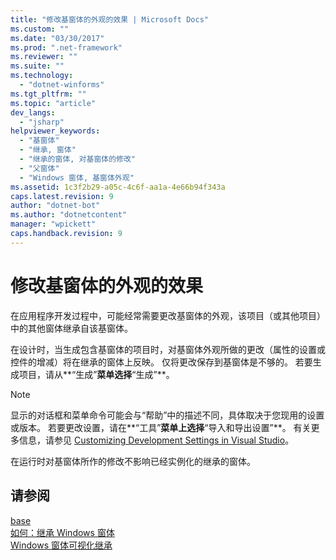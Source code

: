 ```yaml
---
title: "修改基窗体的外观的效果 | Microsoft Docs"
ms.custom: ""
ms.date: "03/30/2017"
ms.prod: ".net-framework"
ms.reviewer: ""
ms.suite: ""
ms.technology: 
  - "dotnet-winforms"
ms.tgt_pltfrm: ""
ms.topic: "article"
dev_langs: 
  - "jsharp"
helpviewer_keywords: 
  - "基窗体"
  - "继承, 窗体"
  - "继承的窗体, 对基窗体的修改"
  - "父窗体"
  - "Windows 窗体, 基窗体外观"
ms.assetid: 1c3f2b29-a05c-4c6f-aa1a-4e66b94f343a
caps.latest.revision: 9
author: "dotnet-bot"
ms.author: "dotnetcontent"
manager: "wpickett"
caps.handback.revision: 9
---
```

# 修改基窗体的外观的效果
在应用程序开发过程中，可能经常需要更改基窗体的外观，该项目（或其他项目）中的其他窗体继承自该基窗体。  
  
 在设计时，当生成包含基窗体的项目时，对基窗体外观所做的更改（属性的设置或控件的增减）将在继承的窗体上反映。  仅将更改保存到基窗体是不够的。  若要生成项目，请从**“生成”**菜单选择**“生成”**。  
  
> [!NOTE]
>  显示的对话框和菜单命令可能会与“帮助”中的描述不同，具体取决于您现用的设置或版本。  若要更改设置，请在**“工具”**菜单上选择**“导入和导出设置”**。  有关更多信息，请参见 [Customizing Development Settings in Visual Studio](http://msdn.microsoft.com/zh-cn/22c4debb-4e31-47a8-8f19-16f328d7dcd3)。  
  
 在运行时对基窗体所作的修改不影响已经实例化的继承的窗体。  
  
## 请参阅  
 [base](../Topic/base%20\(C%23%20Reference\).md)   
 [如何：继承 Windows 窗体](../../../../docs/framework/winforms/advanced/how-to-inherit-windows-forms.md)   
 [Windows 窗体可视化继承](../../../../docs/framework/winforms/advanced/windows-forms-visual-inheritance.md)
